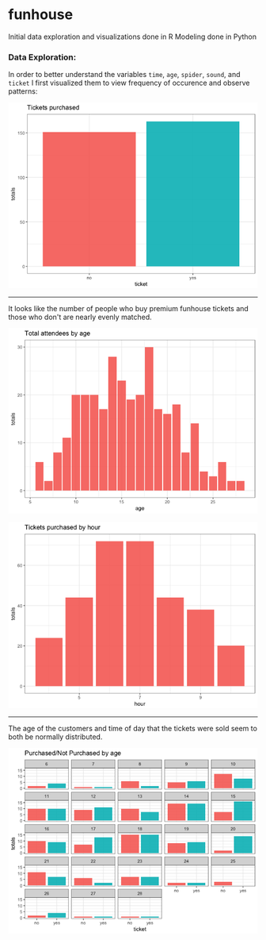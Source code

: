 # funhouse

Initial data exploration and visualizations done in R
Modeling done in Python

### Data Exploration:

In order to better understand the variables `time`, `age`, `spider`, `sound`, and `ticket` I first visualized them to view frequency of occurence and observe patterns: 

![](/tixPlot.png)

-------------------------------------------

It looks like the number of people who buy premium funhouse tickets and those who don't are nearly evenly matched. 

![](/agePlot.png)

![](/hourPlot.png)

-------------------------------------------

The age of the customers and time of day that the tickets were sold seem to both be normally distributed.

![](/ageTixPlot.png)


